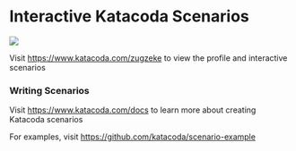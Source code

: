 # Interactive Katacoda Scenarios

[![](http://shields.katacoda.com/katacoda/zugzeke/count.svg)](https://www.katacoda.com/zugzeke "Get your profile on Katacoda.com")

Visit https://www.katacoda.com/zugzeke to view the profile and interactive scenarios

### Writing Scenarios
Visit https://www.katacoda.com/docs to learn more about creating Katacoda scenarios

For examples, visit https://github.com/katacoda/scenario-example
